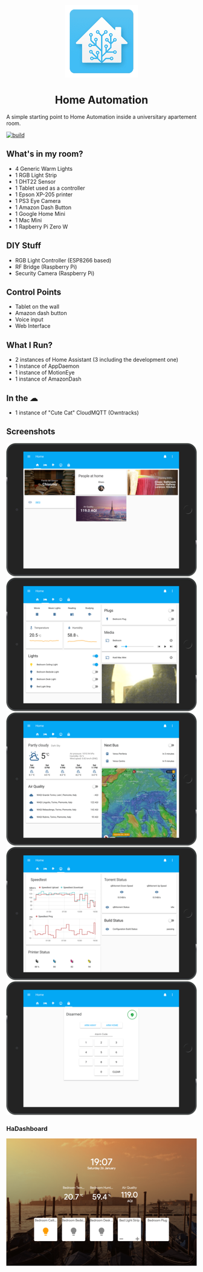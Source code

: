 <p align=center>
  <img src="assets/haicon.png"/>
  <h1 align=center>Home Automation</h1>
  <span align=center>A simple starting point to Home Automation inside a universitary apartement room.</span>
</p>

[![build]][buildlink]

## What's in my room?
- 4 Generic Warm Lights
- 1 RGB Light Strip
- 1 DHT22 Sensor
- 1 Tablet used as a controller
- 1 Epson XP-205 printer
- 1 PS3 Eye Camera
- 1 Amazon Dash Button
- 1 Google Home Mini
- 1 Mac Mini
- 1 Rapberry Pi Zero W

## DIY Stuff
- RGB Light Controller (ESP8266 based)
- RF Bridge (Raspberry Pi)
- Security Camera (Raspberry Pi) 

## Control Points
- Tablet on the wall
- Amazon dash button
- Voice input 
- Web Interface

## What I Run?
- 2 instances of Home Assistant (3 including the development one)
- 1 instance of AppDaemon
- 1 instance of MotionEye
- 1 instance of AmazonDash

## In the ☁
- 1 instance of "Cute Cat" CloudMQTT (Owntracks)

## Screenshots 
![](assets/ha1-min.png)
![](assets/ha2-min.png)
![](assets/ha3-min.png)
![](assets/ha4-min.png)
![](assets/ha5-min.png)

### HaDashboard  

![](assets/hadashboard-min.png)

[build]: https://travis-ci.org/eliseomartelli/HomeAutomation-Config.svg?branch=master
[buildlink]: https://travis-ci.org/eliseomartelli/HomeAutomation-Config
